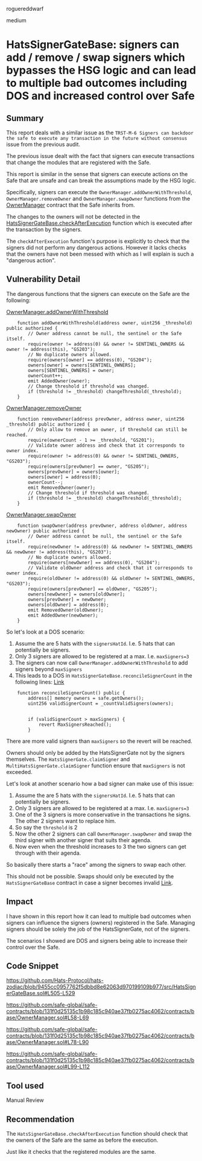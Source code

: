 roguereddwarf

medium

# HatsSignerGateBase: signers can add / remove / swap signers which bypasses the HSG logic and can lead to multiple bad outcomes including DOS and increased control over Safe

## Summary
This report deals with a similar issue as the `TRST-M-6 Signers can backdoor the safe to execute any transaction in the future
without consensus` issue from the previous audit.

The previous issue dealt with the fact that signers can execute transactions that change the modules that are registered with the Safe.

This report is similar in the sense that signers can execute actions on the Safe that are unsafe and can break the assumptions made by the HSG logic.

Specifically, signers can execute the `OwnerManager.addOwnerWithThreshold`, `OwnerManager.removeOwner` and `OwnerManager.swapOwner` functions from the [OwnerManager](https://github.com/safe-global/safe-contracts/blob/131f0d25135c1b98c185c940ae37fb0275ac4062/contracts/base/OwnerManager.sol#L12) contract that the Safe inherits from.

The changes to the owners will not be detected in the [HatsSignerGateBase.checkAfterExecution](https://github.com/Hats-Protocol/hats-zodiac/blob/9455cc0957762f5dbbd8e62063d970199109b977/src/HatsSignerGateBase.sol#L505-L529) function which is executed after the transaction by the signers.

The `checkAfterExecution` function's purpose is explicitly to check that the signers did not perform any dangerous actions. However it lacks checks that the owners have not been messed with which as I will explain is such a "dangerous action".

## Vulnerability Detail
The dangerous functions that the signers can execute on the Safe are the following:

[OwnerManager.addOwnerWithThreshold](https://github.com/safe-global/safe-contracts/blob/131f0d25135c1b98c185c940ae37fb0275ac4062/contracts/base/OwnerManager.sol#L58-L69)
```solidity
    function addOwnerWithThreshold(address owner, uint256 _threshold) public authorized {
        // Owner address cannot be null, the sentinel or the Safe itself.
        require(owner != address(0) && owner != SENTINEL_OWNERS && owner != address(this), "GS203");
        // No duplicate owners allowed.
        require(owners[owner] == address(0), "GS204");
        owners[owner] = owners[SENTINEL_OWNERS];
        owners[SENTINEL_OWNERS] = owner;
        ownerCount++;
        emit AddedOwner(owner);
        // Change threshold if threshold was changed.
        if (threshold != _threshold) changeThreshold(_threshold);
    }
```

[OwnerManager.removeOwner](https://github.com/safe-global/safe-contracts/blob/131f0d25135c1b98c185c940ae37fb0275ac4062/contracts/base/OwnerManager.sol#L78-L90)
```solidity
    function removeOwner(address prevOwner, address owner, uint256 _threshold) public authorized {
        // Only allow to remove an owner, if threshold can still be reached.
        require(ownerCount - 1 >= _threshold, "GS201");
        // Validate owner address and check that it corresponds to owner index.
        require(owner != address(0) && owner != SENTINEL_OWNERS, "GS203");
        require(owners[prevOwner] == owner, "GS205");
        owners[prevOwner] = owners[owner];
        owners[owner] = address(0);
        ownerCount--;
        emit RemovedOwner(owner);
        // Change threshold if threshold was changed.
        if (threshold != _threshold) changeThreshold(_threshold);
    }
```

[OwnerManager.swapOwner](https://github.com/safe-global/safe-contracts/blob/131f0d25135c1b98c185c940ae37fb0275ac4062/contracts/base/OwnerManager.sol#L99-L112)
```solidity
    function swapOwner(address prevOwner, address oldOwner, address newOwner) public authorized {
        // Owner address cannot be null, the sentinel or the Safe itself.
        require(newOwner != address(0) && newOwner != SENTINEL_OWNERS && newOwner != address(this), "GS203");
        // No duplicate owners allowed.
        require(owners[newOwner] == address(0), "GS204");
        // Validate oldOwner address and check that it corresponds to owner index.
        require(oldOwner != address(0) && oldOwner != SENTINEL_OWNERS, "GS203");
        require(owners[prevOwner] == oldOwner, "GS205");
        owners[newOwner] = owners[oldOwner];
        owners[prevOwner] = newOwner;
        owners[oldOwner] = address(0);
        emit RemovedOwner(oldOwner);
        emit AddedOwner(newOwner);
    }
```

So let's look at a DOS scenario:
1. Assume the are 5 hats with the `signersHatId`. I.e. 5 hats that can potentially be signers.
2. Only 3 signers are allowed to be registered at a max. I.e. `maxSigners=3`
3. The signers can now call `OwnerManager.addOwnerWithThreshold` to add signers beyond `maxSigners`
4. This leads to a DOS in `HatsSignerGateBase.reconcileSignerCount` in the following lines:
[Link](https://github.com/Hats-Protocol/hats-zodiac/blob/9455cc0957762f5dbbd8e62063d970199109b977/src/HatsSignerGateBase.sol#L183-L189)
```solidity
    function reconcileSignerCount() public {
        address[] memory owners = safe.getOwners();
        uint256 validSignerCount = _countValidSigners(owners);


        if (validSignerCount > maxSigners) {
            revert MaxSignersReached();
        }
```
There are more valid signers than `maxSigners` so the revert will be reached.

Owners should only be added by the HatsSignerGate not by the signers themselves. The `HatsSignerGate.claimSigner` and `MultiHatsSignerGate.claimSigner` function ensure that `maxSigners` is not exceeded.

Let's look at another scenario how a bad signer can make use of this issue:
1. Assume the are 5 hats with the `signersHatId`. I.e. 5 hats that can potentially be signers.
2. Only 3 signers are allowed to be registered at a max. I.e. `maxSigners=3`
3. One of the 3 signers is more conservative in the transactions he signs. The other 2 signers want to replace him.
4. So say the `threshold` is 2
5. Now the other 2 signers can call `OwnerManager.swapOwner` and swap the third signer with another signer that suits their agenda.
6. Now even when the threshold increases to 3 the two signers can get through with their agenda.

So basically there starts a "race" among the signers to swap each other.

This should not be possible. Swaps should only be executed by the `HatsSignerGateBase` contract in case a signer becomes invalid [Link](https://github.com/Hats-Protocol/hats-zodiac/blob/9455cc0957762f5dbbd8e62063d970199109b977/src/HatsSignerGateBase.sol#L308-L350).

## Impact
I have shown in this report how it can lead to multiple bad outcomes when signers can influence the signers (owners) registered in the Safe. Managing signers should be solely the job of the HatsSignerGate, not of the signers.

The scenarios I showed are DOS and signers being able to increase their control over the Safe.

## Code Snippet
https://github.com/Hats-Protocol/hats-zodiac/blob/9455cc0957762f5dbbd8e62063d970199109b977/src/HatsSignerGateBase.sol#L505-L529

https://github.com/safe-global/safe-contracts/blob/131f0d25135c1b98c185c940ae37fb0275ac4062/contracts/base/OwnerManager.sol#L58-L69

https://github.com/safe-global/safe-contracts/blob/131f0d25135c1b98c185c940ae37fb0275ac4062/contracts/base/OwnerManager.sol#L78-L90

https://github.com/safe-global/safe-contracts/blob/131f0d25135c1b98c185c940ae37fb0275ac4062/contracts/base/OwnerManager.sol#L99-L112

## Tool used
Manual Review

## Recommendation
The `HatsSignerGateBase.checkAfterExecution` function should check that the owners of the Safe are the same as before the execution.

Just like it checks that the registered modules are the same.